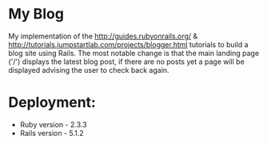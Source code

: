 My Blog
========

My implementation of the http://guides.rubyonrails.org/ & http://tutorials.jumpstartlab.com/projects/blogger.html tutorials to build a blog site using Rails. The most notable change is that the main landing page ('/') displays the latest blog post, if there are no posts yet a page will be displayed advising the user to check back again.

Deployment:
===========

- Ruby version - 2.3.3
- Rails version - 5.1.2

